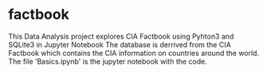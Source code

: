 # factbook
This Data Analysis project explores CIA Factbook using Pyhton3 and SQLite3 in Jupyter Notebook
The database is derrived from the CIA Factbook which contains the CIA information on countries around the world.
The file 'Basics.ipynb' is the jupyter notebook with the code.
